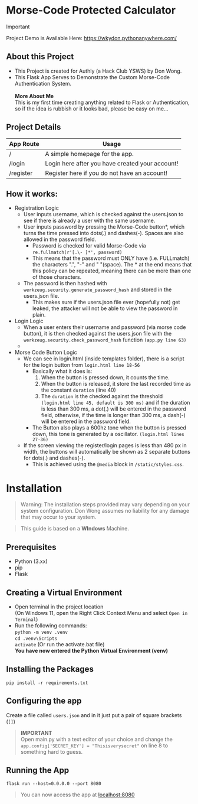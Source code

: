 # Morse-Code Protected Calculator
> [!IMPORTANT]  
> Project Demo is Available Here: https://wkydon.pythonanywhere.com/
## About this Project
- This Project is created for Authly (a Hack Club YSWS) by Don Wong.
- This Flask App Serves to Demonstrate the Custom Morse-Code Authentication System.
<br> <br> **More About Me** <br> This is my first time creating anything related to Flask or Authentication, <br>so if the idea is rubbish or it looks bad, please be easy on me...
## Project Details
| App Route | Usage                                           |
|-----------|-------------------------------------------------|
| /         | A simple homepage for the app.                  |
| /login    | Login here after you have created your account! |
| /register | Register here if you do not have an account!    |
## How it works:
- Registration Logic
  - User inputs username, which is checked against the users.json to see if there is already a user with the same username.
  - User inputs password by pressing the Morse-Code button*, which turns the time pressed into dots(.) and dashes(-). Spaces are also allowed in the password field.
    - Password is checked for valid Morse-Code via `re.fullmatch(r'[.\- ]*', password)`
    - This means that the password must ONLY have (i.e. FULLmatch) the characters ".", "-" and " "(space). The * at the end means that this policy can be repeated, meaning there can be more than one of those characters.
  - The password is then hashed with `werkzeug.security.generate_password_hash` and stored in the users.json file.
    - This makes sure if the users.json file ever (hopefully not) get leaked, the attacker will not be able to view the password in plain.
- Login Logic
  - When a user enters their username and password (via morse code button), it is then checked against the users.json file with the `werkzeug.security.check_password_hash` function `(app.py line 63)`
  - 
- Morse Code Button Logic
  - We can see in login.html (inside templates folder), there is a script for the login button from `login.html line 18-56`
    - Basically what it does is:
      1. When the button is pressed down, it counts the time.
      2. When the button is released, it store the last recorded time as the constant `duration` (line 40)
      3. The `duration` is the checked against the threshold `(login.html line 45, default is 300 ms)` and if the duration is less than 300 ms, a dot(.) will be entered in the password field, otherwise, if the time is longer than 300 ms, a dash(-) will be entered in the password field.
    - The Button also plays a 600hz tone when the button is pressed down, this tone is generated by a oscillator. `(login.html lines 27-36)`
  - If the screen viewing the register/login pages is less than 480 px in width, the buttons will automatically be shown as 2 separate buttons for dots(.) and dashes(-).
    - This is achieved using the `@media` block in `/static/styles.css`.
# Installation
>Warning: The installation steps provided may vary depending on your system configuration. Don Wong assumes no liability for any damage that may occur to your system.

> This guide is based on a **WIndows** Machine.
## Prerequisites
- Python (3.xx)
- pip
- Flask
## Creating a Virtual Environment
- Open terminal in the project location
  <br>(On Windows 11, open the Right Click Context Menu and select `Open in Terminal`)
- Run the following commands:
<br>`python -m venv .venv`
<br>`cd .venv\Scripts`
<br>`activate` (Or run the activate.bat file)
**<br>You have now entered the Python Virtual Environment (venv)**
## Installing the Packages
`pip install -r requirements.txt`
## Configuring the app
Create a file called `users.json` and in it just put a pair of square brackets (`[]`)
>**IMPORTANT** <br> Open main.py with a text editor of your choice and change the `app.config['SECRET_KEY'] = "Thisisverysecret"` on line 8 to something hard to guess. 
## Running the App
`flask run --host=0.0.0.0 --port 8080`

>You can now access the app at [localhost:8080](localhost:8080)
